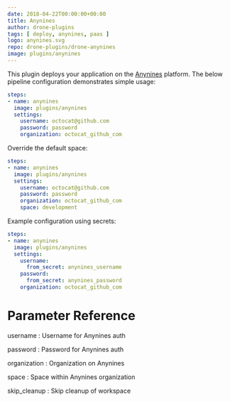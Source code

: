 ```yaml
---
date: 2018-04-22T00:00:00+00:00
title: Anynines
author: drone-plugins
tags: [ deploy, anynines, paas ]
logo: anynines.svg
repo: drone-plugins/drone-anynines
image: plugins/anynines
---
```


This plugin deploys your application on the [Anynines](https://www.anynines.com/) platform. The below pipeline configuration demonstrates simple usage:

```yaml
steps:
- name: anynines
  image: plugins/anynines
  settings:
    username: octocat@github.com
    password: password
    organization: octocat_github_com
```

Override the default space:

```yaml
steps:
- name: anynines
  image: plugins/anynines
  settings:
    username: octocat@github.com
    password: password
    organization: octocat_github_com
    space: development
```

Example configuration using secrets:

```yaml
steps:
- name: anynines
  image: plugins/anynines
  settings:
    username:
      from_secret: anynines_username
    password:
      from_secret: anynines_password
    organization: octocat_github_com
```

# Parameter Reference

username
: Username for Anynines auth

password
: Password for Anynines auth

organization
: Organization on Anynines

space
: Space within Anynines organization

skip_cleanup
: Skip cleanup of workspace